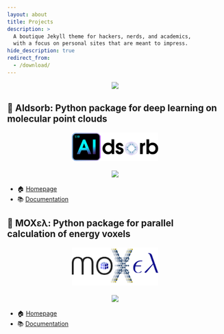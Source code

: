 ```yaml
---
layout: about
title: Projects
description: >
  A boutique Jekyll theme for hackers, nerds, and academics,
  with a focus on personal sites that are meant to impress.
hide_description: true
redirect_from:
  - /download/
---
```


<p align="center">
  <img src="https://readme-typing-svg.demolab.com?font=Roboto+Slab&weight=700&duration=3000&pause=1000&color=FFFFFF&background=101130&center=true&vCenter=true&width=520&lines=%F0%9F%97%A8%EF%B8%8F+Feel+free+to+explore+my+GitHub+profile!;%F0%9F%96%B1%EF%B8%8F+Click+the+GitHub+icon+on+the+sidebar!" />
</p>

## 💎 AIdsorb: Python package for deep learning on molecular point clouds

<h4 align="center">
  <img alt="Logo" src="https://raw.githubusercontent.com/adosar/aidsorb/master/docs/source/images/aidsorb_logo_light.svg" width="40%"/>
</h4>

<p align="center">
  <img src="https://readme-typing-svg.demolab.com?font=Roboto+Slab&weight=700&duration=3000&pause=1000&color=000000&center=true&vCenter=true&width=435&lines=$+pip+install+aidsorb;$+aidsorb-lit+fit+--config%3Dconfig.yaml" />
</p>

* 🏠 [Homepage](https://github.com/adosar/aidsorb)
* 📚 [Documentation](https://aidsorb.readthedocs.io/en/stable/)

## 💎 MOXελ: Python package for parallel calculation of energy voxels

<h4 align="center">
  <img alt="Logo" src="https://raw.githubusercontent.com/adosar/moxel/master/docs/source/images/moxel_logo.svg" width="40%"/>
</h4>

<p align="center">
  <img src="https://readme-typing-svg.demolab.com?font=Roboto+Slab&weight=700&duration=3000&pause=1000&color=000000&background=FFFFFF&center=true&vCenter=true&width=435&lines=%24+pip+install+pymoxel;%24+moxel+create+path%2Fto%2Fcifs+path%2Fto%2Fout" />
</p>

* 🏠 [Homepage](https://github.com/adosar/moxel)
* 📚 [Documentation](https://moxel.readthedocs.io/en/stable/)
